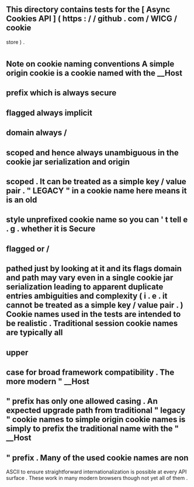 This
directory
contains
tests
for
the
[
Async
Cookies
API
]
(
https
:
/
/
github
.
com
/
WICG
/
cookie
-
store
)
.
#
#
Note
on
cookie
naming
conventions
A
simple
origin
cookie
is
a
cookie
named
with
the
__Host
-
prefix
which
is
always
secure
-
flagged
always
implicit
-
domain
always
/
-
scoped
and
hence
always
unambiguous
in
the
cookie
jar
serialization
and
origin
-
scoped
.
It
can
be
treated
as
a
simple
key
/
value
pair
.
"
LEGACY
"
in
a
cookie
name
here
means
it
is
an
old
-
style
unprefixed
cookie
name
so
you
can
'
t
tell
e
.
g
.
whether
it
is
Secure
-
flagged
or
/
-
pathed
just
by
looking
at
it
and
its
flags
domain
and
path
may
vary
even
in
a
single
cookie
jar
serialization
leading
to
apparent
duplicate
entries
ambiguities
and
complexity
(
i
.
e
.
it
cannot
be
treated
as
a
simple
key
/
value
pair
.
)
Cookie
names
used
in
the
tests
are
intended
to
be
realistic
.
Traditional
session
cookie
names
are
typically
all
-
upper
-
case
for
broad
framework
compatibility
.
The
more
modern
"
__Host
-
"
prefix
has
only
one
allowed
casing
.
An
expected
upgrade
path
from
traditional
"
legacy
"
cookie
names
to
simple
origin
cookie
names
is
simply
to
prefix
the
traditional
name
with
the
"
__Host
-
"
prefix
.
Many
of
the
used
cookie
names
are
non
-
ASCII
to
ensure
straightforward
internationalization
is
possible
at
every
API
surface
.
These
work
in
many
modern
browsers
though
not
yet
all
of
them
.
